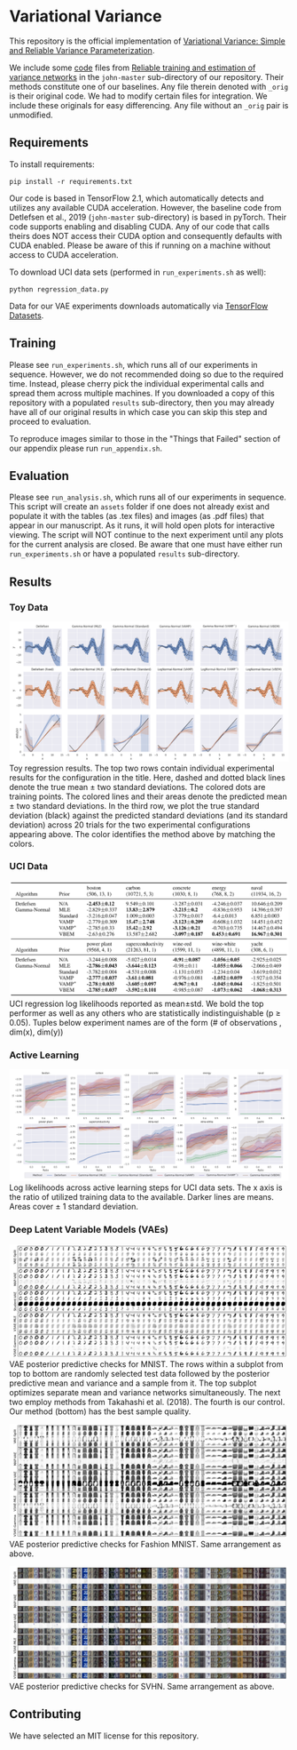 # Variational Variance

This repository is the official implementation of 
[Variational Variance: Simple and Reliable Variance Parameterization](https://arxiv.org/abs/2006.04910). 

We include some [code](https://github.com/SkafteNicki/john) files from
[Reliable training and estimation of variance networks](https://arxiv.org/abs/1906.03260)
in the `john-master` sub-directory of our repository. Their methods constitute one of our baselines.
Any file therein denoted with `_orig` is their original code. We had to modify certain files for integration.
We include these originals for easy differencing. Any file without an `_orig` pair is unmodified.

## Requirements

To install requirements:
```setup
pip install -r requirements.txt
```

Our code is based in TensorFlow 2.1, which automatically detects and utilizes any available CUDA acceleration.
However, the baseline code from Detlefsen et al., 2019 (`john-master` sub-directory) is based in pyTorch.
Their code supports enabling and disabling CUDA.
Any of our code that calls theirs does NOT access their CUDA option and consequently defaults with CUDA enabled.
Please be aware of this if running on a machine without access to CUDA acceleration.

To download UCI data sets (performed in `run_experiments.sh` as well):
```setup
python regression_data.py
```

Data for our VAE experiments downloads automatically via [TensorFlow Datasets](https://www.tensorflow.org/datasets).

## Training

Please see `run_experiments.sh`, which runs all of our experiments in sequence. However, we do not recommended doing so
due to the required time. Instead, please cherry pick the individual experimental calls and spread them across multiple
machines. If you downloaded a copy of this repository with a populated `results` sub-directory, then you may already
have all of our original results in which case you can skip this step and proceed to evaluation.

To reproduce images similar to those in the "Things that Failed" section of our appendix please run `run_appendix.sh`.

## Evaluation

Please see `run_analysis.sh`, which runs all of our experiments in sequence. This script will create an `assets` folder
if one does not already exist and populate it with the tables (as .tex files) and images (as .pdf files) that appear in
our manuscript. As it runs, it will hold open plots for interactive viewing. The script will NOT continue to the next
experiment until any plots for the current analysis are closed. Be aware that one must have either run 
`run_experiments.sh` or have a populated `results` sub-directory.

## Results

### Toy Data
![Toy Data](assets/fig_toy.png)
Toy regression results. The top two rows contain individual experimental results for the
configuration in the title. Here, dashed and dotted black lines denote the true mean ± two standard
deviations. The colored dots are training points. The colored lines and their areas denote the predicted
mean ± two standard deviations. In the third row, we plot the true standard deviation (black) against
the predicted standard deviations (and its standard deviation) across 20 trials for the two experimental
configurations appearing above. The color identifies the method above by matching the colors.

### UCI Data
![UCI Regression Results](assets/uci_table.png)
UCI regression log likelihoods reported as mean±std. We bold the top performer as well as
any others who are statistically indistinguishable (p ≥ 0.05). Tuples below experiment names are of
the form (# of observations , dim(x), dim(y))

### Active Learning
![UCI Regression Results](assets/fig_al_ll.png)
Log likelihoods across active learning steps for UCI data sets. The x axis is the ratio of
utilized training data to the available. Darker lines are means. Areas cover ± 1 standard deviation.

### Deep Latent Variable Models (VAEs)
![UCI Regression Results](assets/fig_vae_samples_mnist.png)
VAE posterior predictive checks for MNIST. The rows within a subplot from top to bottom are randomly selected
test data followed by the posterior predictive mean and variance and a sample from it. The top subplot
optimizes separate mean and variance networks simultaneously. The next two employ methods from
Takahashi et al. (2018). The fourth is our control. Our method (bottom) has the best sample quality.

![UCI Regression Results](assets/fig_vae_samples_fashion_mnist.png)
VAE posterior predictive checks for Fashion MNIST. Same arrangement as above.

![UCI Regression Results](assets/fig_vae_samples_svhn_cropped.png)
VAE posterior predictive checks for SVHN. Same arrangement as above.

## Contributing

We have selected an MIT license for this repository.
